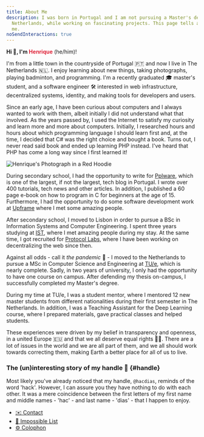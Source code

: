 ```yaml
---
title: About Me
description: I was born in Portugal and I am not pursuing a Master's degree in the
  Netherlands, while working on fascinating projects. This page tells a bit more about
  me.
noSendInteractions: true
---
```


**Hi 👋, I'm <span style="color: var(--accent)">Henrique</span>** (he/him)!

I'm from a little town in the countryside of Portugal 🇵🇹 and now I live in The Netherlands 🇳🇱.  I enjoy learning about new things, taking photographs, playing badminton, and programming. I'm a recently graduated 🎓 master's student, and a software engineer 🛠 interested in web infrastructure, decentralized systems, identity, and making tools for developers and users.

<!--more-->

Since an early age, I have been curious about computers and I always wanted to work with them, albeit initially I did not understand what that involved. As the years passed by, I used the Internet to satisfy my curiosity and learn more and more about computers. Initially, I researched hours and hours about which programming language I should learn first and, at the time, I decided that C# was the right choice and bought a book. Turns out, I never read said book and ended up learning PHP instead. I've heard that PHP has come a long way since I first learned it!

![Henrique's Photograph in a Red Hoodie](cdn:/2022-03-witte-dame-in?class=fw&caption=false "Trying to pose.")

<!--more-->

<style>
:root {
  --accent: #df263b;
}
</style>

During secondary school, I had the opportunity to write for [Pplware](https://pplware.sapo.pt/), which is one of the largest, if not the largest, tech blog in Portugal. I wrote over 400 tutorials, tech news and other articles. In addition, I published a 60 page e-book on how to program in C for beginners at the age of 15. Furthermore, I had the opportunity to do some software development work at [Upframe](https://upframe.io/) where I met some amazing people.

After secondary school, I moved to Lisbon in order to pursue a BSc in Information Systems and Computer Engineering. I spent three years studying at [IST](https://tecnico.ulisboa.pt/pt/), where I met amazing people during my stay. At the same time, I got recruited for [Protocol Labs](https://protocol.ai/), where I have been working on decentralizing the web since then.

Against all odds - call it _the pandemic_ 🦠 - I moved to the Netherlands to pursue a MSc in Computer Science and Engineering at [TU/e](https://tue.nl), which is nearly complete. Sadly, in two years of university, I only had the opportunity to have one course on campus. After defending my thesis on-campus, I successfully completed my Master's degree.

During my time at TU/e, I was a student mentor, where I mentored 12 new master students from different nationalities during their first semester in The Netherlands. In addition, I was a Teaching Assistant for the Deep Learning course, where I prepared materials, gave practical classes and helped students.

These experiences were driven by my belief in transparency and openness, in a united Europe 🇪🇺 and that we all deserve equal rights 🏳️‍🌈. There are a lot of issues in the world and we are all part of them, and we all should work towards correcting them, making Earth a better place for all of us to live.

### The (un)interesting story of my handle 🤔 {#handle}

Most likely you've already noticed that my handle, `@hacdias`, reminds of the word 'hack'. However, I can assure you they have nothing to do with each other. It was a mere coincidence between the first letters of my first name and middle names - 'hac' - and last name - 'dias' - that I happen to enjoy.

<div class='terms bold'>

- [✉️ Contact](/contact)
- [🚀 Impossible List](/impossible-list)
- [⚙️ Colophon](/colophon)

</div>

